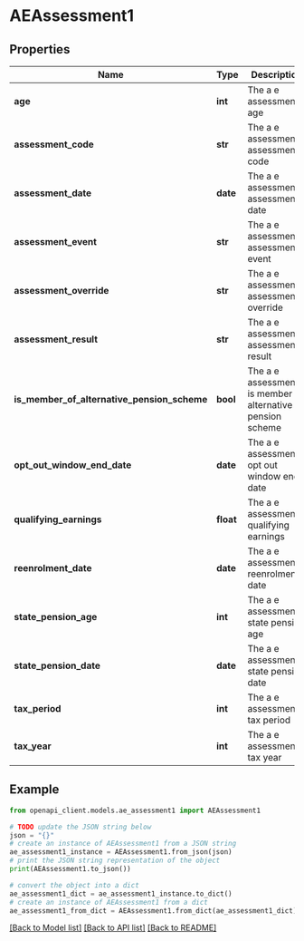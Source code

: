 # AEAssessment1


## Properties

Name | Type | Description | Notes
------------ | ------------- | ------------- | -------------
**age** | **int** | The a e assessments&#39; age | [optional] 
**assessment_code** | **str** | The a e assessments&#39; assessment code | [optional] 
**assessment_date** | **date** | The a e assessments&#39; assessment date | [optional] 
**assessment_event** | **str** | The a e assessments&#39; assessment event | [optional] 
**assessment_override** | **str** | The a e assessments&#39; assessment override | [optional] 
**assessment_result** | **str** | The a e assessments&#39; assessment result | [optional] 
**is_member_of_alternative_pension_scheme** | **bool** | The a e assessments&#39; is member of alternative pension scheme | [optional] 
**opt_out_window_end_date** | **date** | The a e assessments&#39; opt out window end date | [optional] 
**qualifying_earnings** | **float** | The a e assessments&#39; qualifying earnings | [optional] 
**reenrolment_date** | **date** | The a e assessments&#39; reenrolment date | [optional] 
**state_pension_age** | **int** | The a e assessments&#39; state pension age | [optional] 
**state_pension_date** | **date** | The a e assessments&#39; state pension date | [optional] 
**tax_period** | **int** | The a e assessments&#39; tax period | [optional] 
**tax_year** | **int** | The a e assessments&#39; tax year | [optional] 

## Example

```python
from openapi_client.models.ae_assessment1 import AEAssessment1

# TODO update the JSON string below
json = "{}"
# create an instance of AEAssessment1 from a JSON string
ae_assessment1_instance = AEAssessment1.from_json(json)
# print the JSON string representation of the object
print(AEAssessment1.to_json())

# convert the object into a dict
ae_assessment1_dict = ae_assessment1_instance.to_dict()
# create an instance of AEAssessment1 from a dict
ae_assessment1_from_dict = AEAssessment1.from_dict(ae_assessment1_dict)
```
[[Back to Model list]](../README.md#documentation-for-models) [[Back to API list]](../README.md#documentation-for-api-endpoints) [[Back to README]](../README.md)


